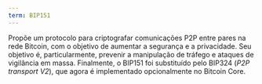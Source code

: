 ```yaml
---
term: BIP151
---
```


Propõe um protocolo para criptografar comunicações P2P entre pares na rede Bitcoin, com o objetivo de aumentar a segurança e a privacidade. Seu objetivo é, particularmente, prevenir a manipulação de tráfego e ataques de vigilância em massa. Finalmente, o BIP151 foi substituído pelo BIP324 (*P2P transport V2*), que agora é implementado opcionalmente no Bitcoin Core.